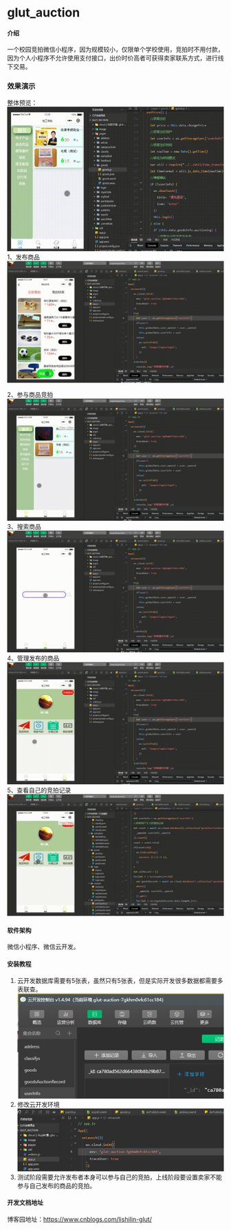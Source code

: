 # glut_auction

#### 介绍
一个校园竞拍微信小程序，因为规模较小，仅限单个学校使用，竞拍时不用付款，因为个人小程序不允许使用支付接口，出价时价高者可获得卖家联系方式，进行线下交易。

### 效果演示
整体预览：![输入图片说明](readmeImage/%E6%A1%82%E5%B7%A5%E5%BE%AE%E6%8B%8D%E5%BD%95%E5%88%B6(2)%2000_00_00-00_00_30.gif)
1、发布商品
![输入图片说明](readmeImage/%E5%8F%91%E5%B8%83%E5%95%86%E5%93%81%2000_00_00-00_00_30.gif)

2、参与商品竞拍
![输入图片说明](readmeImage/%E5%87%BA%E4%BB%B7%2000_00_00-00_00_30.gif)
3、搜索商品
![输入图片说明](readmeImage/%E6%90%9C%E7%B4%A2%2000_00_00-00_00_30.gif)
4、管理发布的商品
![输入图片说明](readmeImage/%E7%AE%A1%E7%90%86%E5%8F%91%E5%B8%83%2000_00_00-00_00_30.gif)
5、查看自己的竞拍记录
![输入图片说明](readmeImage/%E6%9F%A5%E7%9C%8B%E4%B8%AA%E4%BA%BA%E7%AB%9E%E6%8B%8D%E8%AE%B0%E5%BD%95%2000_00_00-00_00_30.gif)

#### 软件架构
微信小程序、微信云开发。


#### 安装教程

1.  云开发数据库需要有5张表，虽然只有5张表，但是实际开发很多数据都需要多表联查。
![输入图片说明](readmeImage/database.png)
2.  修改云开发环境
![输入图片说明](env.png)
3.  测试阶段需要允许发布者本身可以参与自己的竞拍，上线阶段要设置卖家不能参与自己发布的商品的竞拍。

#### 开发文档地址
博客园地址：https://www.cnblogs.com/lishilin-glut/







